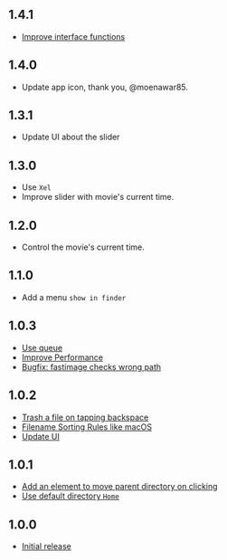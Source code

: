 1.4.1
-----
* [Improve interface functions](https://github.com/hirohisa/Jukeboks/pull/24)

1.4.0
-----
* Update app icon, thank you, @moenawar85.

1.3.1
-----
* Update UI about the slider

1.3.0
-----
* Use `Xel`
* Improve slider with movie's current time.

1.2.0
-----
* Control the movie's current time.

1.1.0
-----
* Add a menu `show in finder`

1.0.3
-----
* [Use queue](https://github.com/hirohisa/Jukeboks/pull/11)
* [Improve Performance](https://github.com/hirohisa/Jukeboks/pull/10)
* [Bugfix: fastimage checks wrong path](https://github.com/hirohisa/Jukeboks/pull/13)

1.0.2
-----
* [Trash a file on tapping backspace](https://github.com/hirohisa/Jukeboks/pull/8)
* [Filename Sorting Rules like macOS](https://github.com/hirohisa/Jukeboks/pull/5)
* [Update UI](https://github.com/hirohisa/Jukeboks/pull/3)

1.0.1
-----
* [Add an element to move parent directory on clicking](https://github.com/hirohisa/Jukeboks/pull/2)
* [Use default directory `Home`](https://github.com/hirohisa/Jukeboks/commit/744d8dbd0885ff80b0034400d23ad8cea385b304)

1.0.0
-----
* [Initial release](https://github.com/hirohisa/Jukeboks/commit/d4bd07474a1c956e0117c9761394f01f14f1b0d4)
